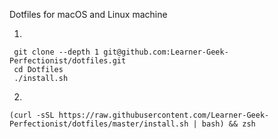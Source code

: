  Dotfiles for macOS and Linux machine

1.
```
 git clone --depth 1 git@github.com:Learner-Geek-Perfectionist/dotfiles.git
 cd Dotfiles
 ./install.sh
```

2.
```
(curl -sSL https://raw.githubusercontent.com/Learner-Geek-Perfectionist/dotfiles/master/install.sh | bash) && zsh
```


